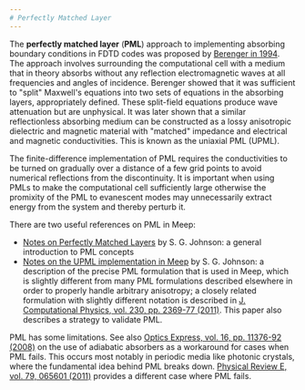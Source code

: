 ```yaml
---
# Perfectly Matched Layer
---
```


The **perfectly matched layer** (**PML**) approach to implementing absorbing boundary conditions in FDTD codes was proposed by [Berenger in 1994](http://dx.doi.org/10.1006/jcph.1994.1159). The approach involves surrounding the computational cell with a medium that in theory absorbs without any reflection electromagnetic waves at all frequencies and angles of incidence. Berenger showed that it was sufficient to "split" Maxwell's equations into two sets of equations in the absorbing layers, appropriately defined. These split-field equations produce wave attenuation but are unphysical. It was later shown that a similar reflectionless absorbing medium can be constructed as a lossy anisotropic dielectric and magnetic material with "matched" impedance and electrical and magnetic conductivities. This is known as the uniaxial PML (UPML).

The finite-difference implementation of PML requires the conductivities to be turned on gradually over a distance of a few grid points to avoid numerical reflections from the discontinuity. It is important when using PMLs to make the computational cell sufficiently large otherwise the promixity of the PML to evanescent modes may unnecessarily extract energy from the system and thereby perturb it.

There are two useful references on PML in Meep:

-   [Notes on Perfectly Matched Layers](http://math.mit.edu/~stevenj/18.369/pml.pdf) by S. G. Johnson: a general introduction to PML concepts
-   [Notes on the UPML implementation in Meep](http://ab-initio.mit.edu/meep/pml-meep.pdf) by S. G. Johnson: a description of the precise PML formulation that is used in Meep, which is slightly different from many PML formulations described elsewhere in order to properly handle arbitrary anisotropy; a closely related formulation with slightly different notation is described in [J. Computational Physics, vol. 230, pp. 2369-77 (2011)](http://math.mit.edu/~stevenj/papers/OskooiJo11.pdf). This paper also describes a strategy to validate PML.

PML has some limitations. See also [Optics Express, vol. 16, pp. 11376-92 (2008)](http://www.opticsinfobase.org/abstract.cfm?URI=oe-16-15-11376) on the use of adiabatic absorbers as a workaround for cases when PML fails. This occurs most notably in periodic media like photonic crystals, where the fundamental idea behind PML breaks down. [Physical Review E, vol. 79, 065601 (2011)](http://math.mit.edu/~stevenj/papers/LohOs09.pdf) provides a different case where PML fails.
